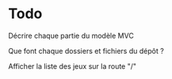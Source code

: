 # Todo

Décrire chaque partie du modèle MVC

Que font chaque dossiers et fichiers du dépôt ?

Afficher la liste des jeux sur la route "/"